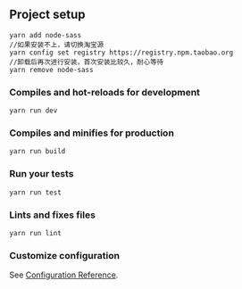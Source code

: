 ## Project setup
```
yarn add node-sass
//如果安装不上，请切换淘宝源
yarn config set registry https://registry.npm.taobao.org
//卸载后再次进行安装，首次安装比较久，耐心等待
yarn remove node-sass

```

### Compiles and hot-reloads for development
```
yarn run dev
```

### Compiles and minifies for production
```
yarn run build
```

### Run your tests
```
yarn run test
```

### Lints and fixes files
```
yarn run lint
```

### Customize configuration
See [Configuration Reference](https://cli.vuejs.org/zh/guide).
